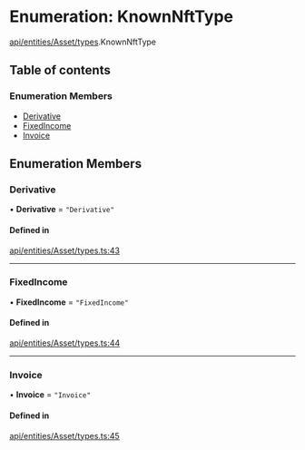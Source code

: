 # Enumeration: KnownNftType

[api/entities/Asset/types](../wiki/api.entities.Asset.types).KnownNftType

## Table of contents

### Enumeration Members

- [Derivative](../wiki/api.entities.Asset.types.KnownNftType#derivative)
- [FixedIncome](../wiki/api.entities.Asset.types.KnownNftType#fixedincome)
- [Invoice](../wiki/api.entities.Asset.types.KnownNftType#invoice)

## Enumeration Members

### Derivative

• **Derivative** = ``"Derivative"``

#### Defined in

[api/entities/Asset/types.ts:43](https://github.com/PolymeshAssociation/polymesh-sdk/blob/fe2e6dd1/src/api/entities/Asset/types.ts#L43)

___

### FixedIncome

• **FixedIncome** = ``"FixedIncome"``

#### Defined in

[api/entities/Asset/types.ts:44](https://github.com/PolymeshAssociation/polymesh-sdk/blob/fe2e6dd1/src/api/entities/Asset/types.ts#L44)

___

### Invoice

• **Invoice** = ``"Invoice"``

#### Defined in

[api/entities/Asset/types.ts:45](https://github.com/PolymeshAssociation/polymesh-sdk/blob/fe2e6dd1/src/api/entities/Asset/types.ts#L45)
